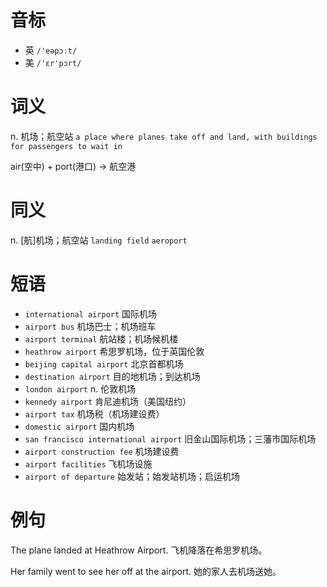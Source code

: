 # 音标

- 英 `/'eəpɔːt/`
- 美 `/'ɛr'pɔrt/`

# 词义

n. 机场；航空站
`a place where planes take off and land, with buildings for passengers to wait in`



air(空中) + port(港口) → 航空港

# 同义

n. [航]机场；航空站
`landing field` `aeroport`

# 短语

- `international airport` 国际机场
- `airport bus` 机场巴士；机场班车
- `airport terminal` 航站楼；机场候机楼
- `heathrow airport` 希思罗机场，位于英国伦敦
- `beijing capital airport` 北京首都机场
- `destination airport` 目的地机场；到达机场
- `london airport` n. 伦敦机场
- `kennedy airport` 肯尼迪机场（美国纽约）
- `airport tax` 机场税（机场建设费）
- `domestic airport` 国内机场
- `san francisco international airport` 旧金山国际机场；三藩市国际机场
- `airport construction fee` 机场建设费
- `airport facilities` 飞机场设施
- `airport of departure` 始发站；始发站机场；启运机场

# 例句

The plane landed at Heathrow Airport.
飞机降落在希思罗机场。

Her family went to see her off at the airport.
她的家人去机场送她。


